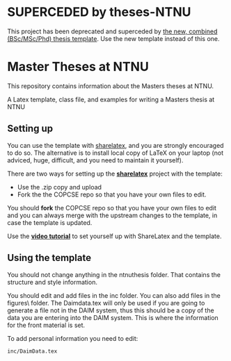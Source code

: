 # SUPERCEDED by theses-NTNU

This project has been deprecated and superceded by [the new, combined (BSc/MSc/Phd) thesis template](https://github.com/COPCSE-NTNU/thesis-NTNU). Use the new template instead of this one.


# Master Theses at NTNU

This repository contains information about the Masters theses at NTNU.

A Latex template, class file, and examples for writing a Masters thesis at NTNU


## Setting up

You can use the template with [sharelatex](http://www.sharelatex.com), and you are strongly encouraged to do so. The alternative is to install local copy of LaTeX on your laptop (not adviced, huge, difficult, and you need to maintain it yourself).

There are two ways for setting up the [**sharelatex**](http://www.sharelatex.com) project with the template:
* Use the .zip copy and upload
* Fork the the COPCSE repo so that you have your own files to edit.

You should **fork** the COPCSE repo so that you have your own files to edit and you can always merge with the upstream changes to the template, in case the template is updated. 

Use the [**video tutorial**](https://youtu.be/wfej8tQkFmY) to set yourself up with ShareLatex and the template.


## Using the template

You should not change anything in the ntnuthesis folder.  That contains the structure and style information.

You should edit and add files in the inc folder. You can also add files in the figures\ folder. The Daimdata.tex will only be used if you are going to generate a file not in the DAIM system, thus this should be a copy of the data you are entering into the DAIM system. This is where the information for the front material is set.

To add personal information you need to edit:
```
inc/DaimData.tex
```




